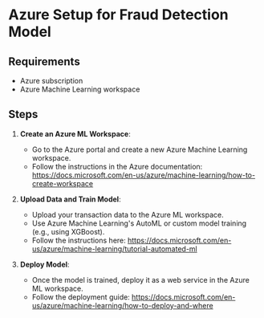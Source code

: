 
# Azure Setup for Fraud Detection Model

## Requirements
- Azure subscription
- Azure Machine Learning workspace

## Steps
1. **Create an Azure ML Workspace**:
   - Go to the Azure portal and create a new Azure Machine Learning workspace.
   - Follow the instructions in the Azure documentation: https://docs.microsoft.com/en-us/azure/machine-learning/how-to-create-workspace

2. **Upload Data and Train Model**:
   - Upload your transaction data to the Azure ML workspace.
   - Use Azure Machine Learning's AutoML or custom model training (e.g., using XGBoost).
   - Follow the instructions here: https://docs.microsoft.com/en-us/azure/machine-learning/tutorial-automated-ml

3. **Deploy Model**:
   - Once the model is trained, deploy it as a web service in the Azure ML workspace.
   - Follow the deployment guide: https://docs.microsoft.com/en-us/azure/machine-learning/how-to-deploy-and-where
